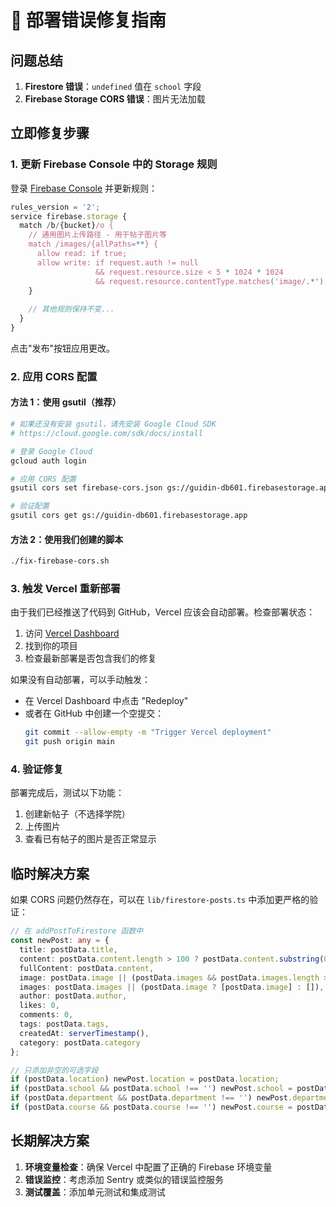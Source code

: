 # 🔧 部署错误修复指南

## 问题总结
1. **Firestore 错误**：`undefined` 值在 `school` 字段
2. **Firebase Storage CORS 错误**：图片无法加载

## 立即修复步骤

### 1. 更新 Firebase Console 中的 Storage 规则

登录 [Firebase Console](https://console.firebase.google.com/project/guidin-db601/storage/rules) 并更新规则：

```javascript
rules_version = '2';
service firebase.storage {
  match /b/{bucket}/o {
    // 通用图片上传路径 - 用于帖子图片等
    match /images/{allPaths=**} {
      allow read: if true;
      allow write: if request.auth != null 
                   && request.resource.size < 5 * 1024 * 1024
                   && request.resource.contentType.matches('image/.*');
    }
    
    // 其他规则保持不变...
  }
}
```

点击"发布"按钮应用更改。

### 2. 应用 CORS 配置

#### 方法 1：使用 gsutil（推荐）
```bash
# 如果还没有安装 gsutil，请先安装 Google Cloud SDK
# https://cloud.google.com/sdk/docs/install

# 登录 Google Cloud
gcloud auth login

# 应用 CORS 配置
gsutil cors set firebase-cors.json gs://guidin-db601.firebasestorage.app

# 验证配置
gsutil cors get gs://guidin-db601.firebasestorage.app
```

#### 方法 2：使用我们创建的脚本
```bash
./fix-firebase-cors.sh
```

### 3. 触发 Vercel 重新部署

由于我们已经推送了代码到 GitHub，Vercel 应该会自动部署。检查部署状态：

1. 访问 [Vercel Dashboard](https://vercel.com/dashboard)
2. 找到你的项目
3. 检查最新部署是否包含我们的修复

如果没有自动部署，可以手动触发：
- 在 Vercel Dashboard 中点击 "Redeploy"
- 或者在 GitHub 中创建一个空提交：
  ```bash
  git commit --allow-empty -m "Trigger Vercel deployment"
  git push origin main
  ```

### 4. 验证修复

部署完成后，测试以下功能：
1. 创建新帖子（不选择学院）
2. 上传图片
3. 查看已有帖子的图片是否正常显示

## 临时解决方案

如果 CORS 问题仍然存在，可以在 `lib/firestore-posts.ts` 中添加更严格的验证：

```typescript
// 在 addPostToFirestore 函数中
const newPost: any = {
  title: postData.title,
  content: postData.content.length > 100 ? postData.content.substring(0, 100) + "..." : postData.content,
  fullContent: postData.content,
  image: postData.image || (postData.images && postData.images.length > 0 ? postData.images[0] : "https://images.unsplash.com/photo-1516321318423-f06f85e504b3?w=400&h=300&fit=crop"),
  images: postData.images || (postData.image ? [postData.image] : []),
  author: postData.author,
  likes: 0,
  comments: 0,
  tags: postData.tags,
  createdAt: serverTimestamp(),
  category: postData.category
};

// 只添加非空的可选字段
if (postData.location) newPost.location = postData.location;
if (postData.school && postData.school !== '') newPost.school = postData.school;
if (postData.department && postData.department !== '') newPost.department = postData.department;
if (postData.course && postData.course !== '') newPost.course = postData.course;
```

## 长期解决方案

1. **环境变量检查**：确保 Vercel 中配置了正确的 Firebase 环境变量
2. **错误监控**：考虑添加 Sentry 或类似的错误监控服务
3. **测试覆盖**：添加单元测试和集成测试 